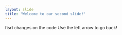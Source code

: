 ```yaml
---
layout: slide
title: "Welcome to our second slide!"
---
```

fisrt changes on the code 
Use the left arrow to go back!
